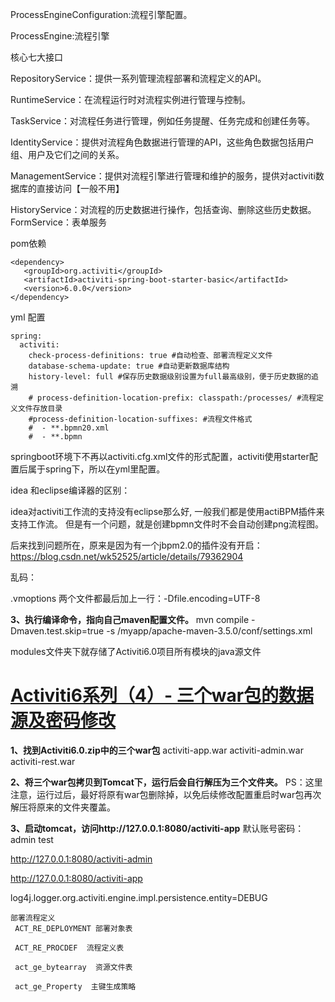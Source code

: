 





ProcessEngineConfiguration:流程引擎配置。 

ProcessEngine:流程引擎 

核心七大接口 

RepositoryService：提供一系列管理流程部署和流程定义的API。 

RuntimeService：在流程运行时对流程实例进行管理与控制。 

TaskService：对流程任务进行管理，例如任务提醒、任务完成和创建任务等。 

IdentityService：提供对流程角色数据进行管理的API，这些角色数据包括用户组、用户及它们之间的关系。 

ManagementService：提供对流程引擎进行管理和维护的服务，提供对activiti数据库的直接访问【一般不用】 

HistoryService：对流程的历史数据进行操作，包括查询、删除这些历史数据。FormService：表单服务 




pom依赖
```
<dependency>
   <groupId>org.activiti</groupId>
   <artifactId>activiti-spring-boot-starter-basic</artifactId>
   <version>6.0.0</version>
</dependency>
```

yml 配置
```
spring:
  activiti:
    check-process-definitions: true #自动检查、部署流程定义文件
    database-schema-update: true #自动更新数据库结构
    history-level: full #保存历史数据级别设置为full最高级别，便于历史数据的追溯
    # process-definition-location-prefix: classpath:/processes/ #流程定义文件存放目录
    #process-definition-location-suffixes: #流程文件格式
    #  - **.bpmn20.xml
    #  - **.bpmn
```

springboot环境下不再以activiti.cfg.xml文件的形式配置，activiti使用starter配置后属于spring下，所以在yml里配置。



idea 和eclipse编译器的区别：

idea对activiti工作流的支持没有eclipse那么好, 一般我们都是使用actiBPM插件来支持工作流。
但是有一个问题，就是创建bpmn文件时不会自动创建png流程图。

后来找到问题所在，原来是因为有一个jbpm2.0的插件没有开启：https://blog.csdn.net/wk52525/article/details/79362904

乱码：

.vmoptions 两个文件都最后加上一行：-Dfile.encoding=UTF-8





**3、执行编译命令，指向自己maven配置文件。**
mvn compile -Dmaven.test.skip=true -s /myapp/apache-maven-3.5.0/conf/settings.xml

modules文件夹下就存储了Activiti6.0项目所有模块的java源文件



# [Activiti6系列（4）- 三个war包的数据源及密码修改](https://www.cnblogs.com/fulongyuanjushi/p/11291952.html)

**1、找到Activiti6.0.zip中的三个war包**
activiti-app.war
activiti-admin.war
activiti-rest.war

**2、将三个war包拷贝到Tomcat下，运行后会自行解压为三个文件夹。**
PS：这里注意，运行过后，最好将原有war包删除掉，以免后续修改配置重启时war包再次解压将原来的文件夹覆盖。

**3、启动tomcat，访问http://127.0.0.1:8080/activiti-app**
默认账号密码：admin test

http://127.0.0.1:8080/activiti-admin

http://127.0.0.1:8080/activiti-app





log4j.logger.org.activiti.engine.impl.persistence.entity=DEBUG





```
部署流程定义
 ACT_RE_DEPLOYMENT 部署对象表
 
 ACT_RE_PROCDEF  流程定义表
 
 act_ge_bytearray  资源文件表
 
 act_ge_Property  主键生成策略
 
```



